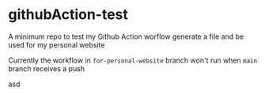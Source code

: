 # githubAction-test
A minimum repo to test my Github Action worflow generate a file and be used for my personal website

Currently the workflow in `for-personal-website` branch won't run when `main` branch receives a push

asd
